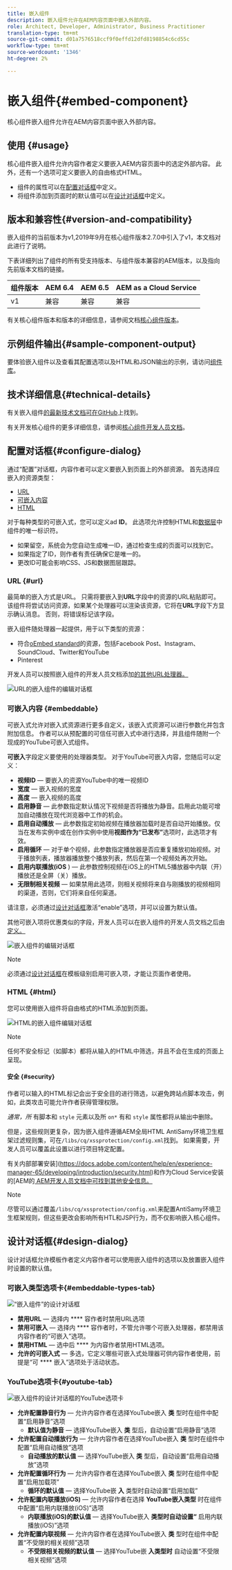 ```yaml
---
title: 嵌入组件
description: 嵌入组件允许在AEM内容页面中嵌入外部内容。
role: Architect, Developer, Administrator, Business Practitioner
translation-type: tm+mt
source-git-commit: d01a7576518ccf9f0effd12dfd8198854c6cd55c
workflow-type: tm+mt
source-wordcount: '1346'
ht-degree: 2%

---
```



# 嵌入组件{#embed-component}

核心组件嵌入组件允许在AEM内容页面中嵌入外部内容。

## 使用 {#usage}

核心组件嵌入组件允许内容作者定义要嵌入AEM内容页面中的选定外部内容。 此外，还有一个选项可定义要嵌入的自由格式HTML。

* 组件的属性可以在[配置对话框](#configure-dialog)中定义。
* 将组件添加到页面时的默认值可以在[设计对话框](#design-dialog)中定义。

## 版本和兼容性{#version-and-compatibility}

嵌入组件的当前版本为v1,2019年9月在核心组件版本2.7.0中引入了v1，本文档对此进行了说明。

下表详细列出了组件的所有受支持版本、与组件版本兼容的AEM版本，以及指向先前版本文档的链接。

| 组件版本 | AEM 6.4 | AEM 6.5 | AEM as a Cloud Service |
|--- |--- |---|---|
| v1 | 兼容 | 兼容 | 兼容 |

有关核心组件版本和版本的详细信息，请参阅文档[核心组件版本](/help/versions.md)。

## 示例组件输出{#sample-component-output}

要体验嵌入组件以及查看其配置选项以及HTML和JSON输出的示例，请访问[组件库](https://adobe.com/go/aem_cmp_library_embed)。

## 技术详细信息{#technical-details}

有关嵌入组件[的最新技术文档可在GitHub](https://adobe.com/go/aem_cmp_tech_embed_v1)上找到。

有关开发核心组件的更多详细信息，请参阅[核心组件开发人员文档](/help/developing/overview.md)。

## 配置对话框{#configure-dialog}

通过“配置”对话框，内容作者可以定义要嵌入到页面上的外部资源。 首先选择应嵌入的资源类型：

* [URL](#url)
* [可嵌入内容](#embeddable)
* [HTML](#html)

对于每种类型的可嵌入式，您可以定义ad **ID**。 此选项允许控制HTML和[数据层](/help/developing/data-layer/overview.md)中组件的唯一标识符。

* 如果留空，系统会为您自动生成唯一ID，通过检查生成的页面可以找到它。
* 如果指定了ID，则作者有责任确保它是唯一的。
* 更改ID可能会影响CSS、JS和数据图层跟踪。

### URL {#url}

最简单的嵌入方式是URL。 只需将要嵌入到&#x200B;**URL**&#x200B;字段中的资源的URL粘贴即可。 该组件将尝试访问资源，如果某个处理器可以渲染该资源，它将在&#x200B;**URL**&#x200B;字段下方显示确认消息。 否则，将错误标记该字段。

嵌入组件随处理器一起提供，用于以下类型的资源：

* 符合[oEmbed standard](https://oembed.com/)的资源，包括Facebook Post、Instagram、SoundCloud、Twitter和YouTube
* Pinterest

开发人员可以按照嵌入组件的开发人员文档添加[的其他URL处理器。](https://github.com/adobe/aem-core-wcm-components/tree/master/content/src/content/jcr_root/apps/core/wcm/components/embed/v1/embed#extending-the-embed-component)

![URL的嵌入组件的编辑对话框](/help/assets/embed-url.png)

### 可嵌入内容 {#embeddable}

可嵌入式允许对嵌入式资源进行更多自定义，该嵌入式资源可以进行参数化并包含附加信息。 作者可以从预配置的可信任可嵌入式中进行选择，并且组件随附一个现成的YouTube可嵌入式组件。

**可嵌入**&#x200B;字段定义要使用的处理器类型。 对于YouTube可嵌入内容，您随后可以定义：

* **视频ID**  — 要嵌入的资源YouTube中的唯一视频ID
* **宽度**  — 嵌入视频的宽度
* **高度**  — 嵌入视频的高度
* **启用静音**  — 此参数指定默认情况下视频是否将播放为静音。启用此功能可增加自动播放在现代浏览器中工作的机会。
* **启用自动播放**  — 此参数指定初始视频在播放器加载时是否自动开始播放。仅当在发布实例中或在创作实例中使用&#x200B;**视图作为“已发布”**&#x200B;选项时，此选项才有效。
* **启用循环**  — 对于单个视频，此参数指定播放器是否应重复播放初始视频。对于播放列表，播放器播放整个播放列表，然后在第一个视频处再次开始。
* **启用内联播放(iOS** ) — 此参数控制视频在iOS上的HTML5播放器中内联（开）播放还是全屏（关）播放。
* **无限制相关视频**  — 如果禁用此选项，则相关视频将来自与刚播放的视频相同的渠道，否则，它们将来自任何渠道。

请注意，必须通过[设计对话框](#design-dialog)激活“enable”选项，并可以设置为默认值。

其他可嵌入项将优惠类似的字段，开发人员可以在嵌入组件的开发人员文档之后由[定义。](https://github.com/adobe/aem-core-wcm-components/tree/master/content/src/content/jcr_root/apps/core/wcm/components/embed/v1/embed#extending-the-embed-component)

![嵌入组件的编辑对话框](/help/assets/embed-embeddable.png)

>[!NOTE]
>必须通过[设计对话框](#design-dialog)在模板级别启用可嵌入项，才能让页面作者使用。

### HTML {#html}

您可以使用嵌入组件将自由格式的HTML添加到页面。

![HTML的嵌入组件编辑对话框](/help/assets/embed-html.png)

>[!NOTE]
>任何不安全标记（如脚本）都将从输入的HTML中筛选，并且不会在生成的页面上呈现。

#### 安全 {#security}

作者可以输入的HTML标记会出于安全目的进行筛选，以避免跨站点脚本攻击，例如，此类攻击可能允许作者获得管理权限。

*通常，所* 有脚本和 `style` 元素以及所 `on*` 有和 `style` 属性都将从输出中删除。

但是，这些规则更复杂，因为嵌入组件遵循AEM全局HTML AntiSamy环境卫生框架过滤规则集，可在`/libs/cq/xssprotection/config.xml`找到。 如果需要，开发人员可以覆盖此设置以进行项目特定配置。

有关内部部署安装](https://docs.adobe.com/content/help/en/experience-manager-65/developing/introduction/security.html)和作为Cloud Service安装的[AEM的[ AEM开发人员文档中可找到其他安全信息。](https://docs.adobe.com/content/help/zh-Hans/experience-manager-cloud-service/security/home.html)

>[!NOTE]
>尽管可以通过覆盖`/libs/cq/xssprotection/config.xml`来配置AntiSamy环境卫生框架规则，但这些更改会影响所有HTL和JSP行为，而不仅影响嵌入核心组件。

## 设计对话框{#design-dialog}

设计对话框允许模板作者定义内容作者可以使用嵌入组件的选项以及放置嵌入组件时设置的默认值。

### 可嵌入类型选项卡{#embeddable-types-tab}

![“嵌入组件”的设计对话框](/help/assets/embed-design.png)

* **禁用URL**  — 选择内 **** 容作者时禁用URL选项
* **禁用可嵌入**  — 选择内 **** 容作者时，不管允许哪个可嵌入处理器，都禁用该内容作者的“可嵌入”选项。
* **禁用HTML**  — 选中后 **** 为内容作者禁用HTML选项。
* **允许的可嵌入式**  — 多选，它定义哪些可嵌入式处理器可供内容作者使用，前提是“可 **** 嵌入”选项处于活动状态。

### YouTube选项卡{#youtube-tab}

![嵌入组件的设计对话框的YouTube选项卡](/help/assets/embed-design-youtube.png)

* **允许配置静音行为**  — 允许内容作者在选择YouTube嵌入 **类** 型时在组件中配置“启用静音”选项
   * **默认值为静音**  — 选择YouTube嵌入 **类** 型后，自动设置“启用静音”选项
* **允许配置自动播放行为**  — 允许内容作者在选择YouTube嵌入 **类** 型时在组件中配置“启用自动播放”选项
   * **自动播放的默认值**  — 选择YouTube嵌入 **类** 型后，自动设置“启用自动播放”选项
* **允许配置循环行为**  — 允许内容作者在选择YouTube嵌入 **类** 型时在组件中配置“启用加载项”
   * **循环的默认值**  — 选择YouTube嵌 **入** 类型时自动设置“启用加载”
* **允许配置内联播放(iOS)**  — 允许内容作者在选择 **YouTube嵌入类型** 时在组件中配置“启用内联播放(iOS)”选项
   * **内联播放(iOS)的默认值**  — 选择YouTube嵌入 **类型时自动设置“** 启用内联播放(iOS)”选项
* **允许配置内联视频**  — 允许内容作者在选择YouTube嵌入 **类** 型时在组件中配置“不受限的相关视频”选项
   * **不受限相关视频的默认值**  — 选择YouTube嵌 **入类型时** 自动设置“不受限相关视频”选项
